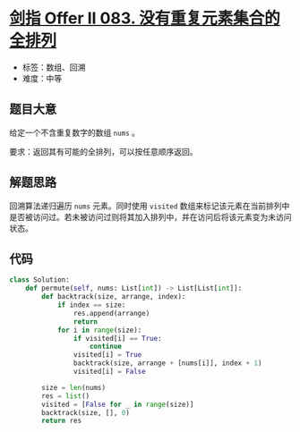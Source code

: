 # [剑指 Offer II 083. 没有重复元素集合的全排列](https://leetcode.cn/problems/VvJkup/)

- 标签：数组、回溯
- 难度：中等

## 题目大意

给定一个不含重复数字的数组 `nums` 。

要求：返回其有可能的全排列，可以按任意顺序返回。

## 解题思路

回溯算法递归遍历 `nums` 元素。同时使用 `visited` 数组来标记该元素在当前排列中是否被访问过。若未被访问过则将其加入排列中，并在访问后将该元素变为未访问状态。

## 代码

```Python
class Solution:
    def permute(self, nums: List[int]) -> List[List[int]]:
        def backtrack(size, arrange, index):
            if index == size:
                res.append(arrange)
                return
            for i in range(size):
                if visited[i] == True:
                    continue
                visited[i] = True
                backtrack(size, arrange + [nums[i]], index + 1)
                visited[i] = False

        size = len(nums)
        res = list()
        visited = [False for _ in range(size)]
        backtrack(size, [], 0)
        return res
```

